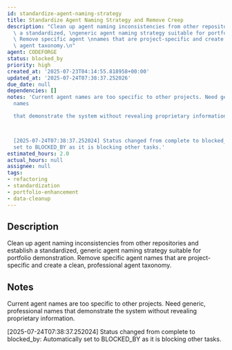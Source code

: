 ```yaml
---
id: standardize-agent-naming-strategy
title: Standardize Agent Naming Strategy and Remove Creep
description: "Clean up agent naming inconsistencies from other repositories and establish\
  \ a standardized, \ngeneric agent naming strategy suitable for portfolio demonstration.\
  \ Remove specific agent \nnames that are project-specific and create a clean, professional\
  \ agent taxonomy.\n"
agent: CODEFORGE
status: blocked_by
priority: high
created_at: '2025-07-23T04:14:55.818958+00:00'
updated_at: '2025-07-24T07:38:37.252026'
due_date: null
dependencies: []
notes: 'Current agent names are too specific to other projects. Need generic, professional
  names

  that demonstrate the system without revealing proprietary information.



  [2025-07-24T07:38:37.252024] Status changed from complete to blocked_by: Automatically
  set to BLOCKED_BY as it is blocking other tasks.'
estimated_hours: 2.0
actual_hours: null
assignee: null
tags:
- refactoring
- standardization
- portfolio-enhancement
- data-cleanup
---
```


## Description

Clean up agent naming inconsistencies from other repositories and establish a standardized, 
generic agent naming strategy suitable for portfolio demonstration. Remove specific agent 
names that are project-specific and create a clean, professional agent taxonomy.


## Notes

Current agent names are too specific to other projects. Need generic, professional names
that demonstrate the system without revealing proprietary information.


[2025-07-24T07:38:37.252024] Status changed from complete to blocked_by: Automatically set to BLOCKED_BY as it is blocking other tasks.


